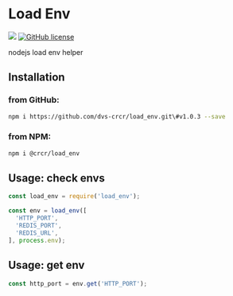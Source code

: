 # Load Env
![](https://img.shields.io/badge/version-1.0.3-blue.svg)
[![GitHub license](https://img.shields.io/github/license/Naereen/StrapDown.js.svg)](https://github.com/dvs-crcr/load_env/blob/main/LICENSE)

nodejs load env helper

## Installation
### from GitHub:
```bash
npm i https://github.com/dvs-crcr/load_env.git\#v1.0.3 --save
```

### from NPM:
```bash
npm i @crcr/load_env
```

## Usage: check envs

```js
const load_env = require('load_env');

const env = load_env([
  'HTTP_PORT',
  'REDIS_PORT',
  'REDIS_URL',
], process.env);
```

## Usage: get env
```js
const http_port = env.get('HTTP_PORT');
```
